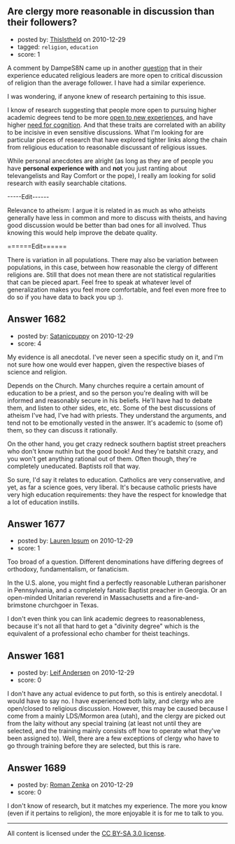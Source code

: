 ## Are clergy more reasonable in discussion than their followers?

- posted by: [ThisIstheId](https://stackexchange.com/users/-1/404-thisistheid) on 2010-12-29
- tagged: `religion`, `education`
- score: 1

A comment by DampeS8N came up in another [question][1] that in their experience educated religious leaders are more open to critical discussion of religion than the average follower. I have had a similar experience.

I was wondering, if anyone knew of research pertaining to this issue.

I know of research suggesting that people more open to pursuing higher academic degrees tend to be more [open to new experiences][2], and have higher [need for cognition][3]. And that these traits are correlated with an ability to be incisive in even sensitive discussions. What I'm looking for are particular pieces of research that have explored tighter links along the chain from religious education to reasonable discussant of religious issues.

While personal anecdotes are alright (as long as they are of people you have **personal experience with** and **not** you just ranting about televangelists and Ray Comfort or the pope), I really am looking for solid research with easily searchable citations.

-----Edit------

Relevance to atheism: I argue it is related in as much as who atheists generally have less in common and more to discuss with theists, and having good discussion would be better than bad ones for all involved. Thus knowing this would help improve the debate quality.

======Edit======

There is variation in all populations. There may also be variation between populations, in this case, between how reasonable the clergy of different religions are. Still that does not mean there are not statistical regularities that can be pieced apart. Feel free to speak at whatever level of generalization makes you feel more comfortable, and feel even more free to do so if you have data to back you up :). 

  [1]: http://atheism.stackexchange.com/questions/1660/being-an-atheist-in-a-religious-family
  [2]: http://en.wikipedia.org/wiki/Five_factor_model
  [3]: http://en.wikipedia.org/wiki/Need_for_cognition


## Answer 1682

- posted by: [Satanicpuppy](https://stackexchange.com/users/-1/169-satanicpuppy) on 2010-12-29
- score: 4

My evidence is all anecdotal. I've never seen a specific study on it, and I'm not sure how one would ever happen, given the respective biases of science and religion.

Depends on the Church. Many churches require a certain amount of education to be a priest, and so the person you're dealing with will be informed and reasonably secure in his beliefs. He'll have had to debate them, and listen to other sides, etc, etc. Some of the best discussions of atheism I've had, I've had with priests. They understand the arguments, and tend not to be emotionally vested in the answer. It's academic to (some of) them, so they can discuss it rationally.

On the other hand, you get crazy redneck southern baptist street preachers who don't know nuthin but the good book! And they're batshit crazy, and you won't get anything rational out of them. Often though, they're completely uneducated. Baptists roll that way. 

So sure, I'd say it relates to education. Catholics are very conservative, and yet, as far a science goes, very liberal. It's because catholic priests have very high education requirements: they have the respect for knowledge that a lot of education instills.


## Answer 1677

- posted by: [Lauren Ipsum](https://stackexchange.com/users/-1/71-lauren-ipsum) on 2010-12-29
- score: 1

Too broad of a question. Different denominations have differing degrees of orthodoxy, fundamentalism, or fanaticism. 

In the U.S. alone, you might find a perfectly reasonable Lutheran parishoner in Pennsylvania, and a completely fanatic Baptist preacher in Georgia. Or an open-minded Unitarian reverend in Massachusetts and a fire-and-brimstone churchgoer in Texas. 

I don't even think you can link academic degrees to reasonableness, because it's not all that hard to get a "divinity degree" which is the equivalent of a professional echo chamber for theist teachings. 



## Answer 1681

- posted by: [Leif Andersen](https://stackexchange.com/users/-1/495-leif-andersen) on 2010-12-29
- score: 0

I don't have any actual evidence to put forth, so this is entirely anecdotal.  I would have to say no.  I have experienced both laity, and clergy who are open/closed to religious discussion.  However, this may be caused because I come from a mainly LDS/Mormon area (utah), and the clergy are picked out from the laity without any special training (at least not until they are selected, and the training mainly consists off how to operate what they've been assigned to).  Well, there are a few exceptions of clergy who have to go through training before they are selected, but this is rare.


## Answer 1689

- posted by: [Roman Zenka](https://stackexchange.com/users/-1/420-roman-zenka) on 2010-12-29
- score: 0

I don't know of research, but it matches my experience. The more you know (even if it pertains to religion), the more enjoyable it is for me to talk to you.



---

All content is licensed under the [CC BY-SA 3.0 license](https://creativecommons.org/licenses/by-sa/3.0/).

